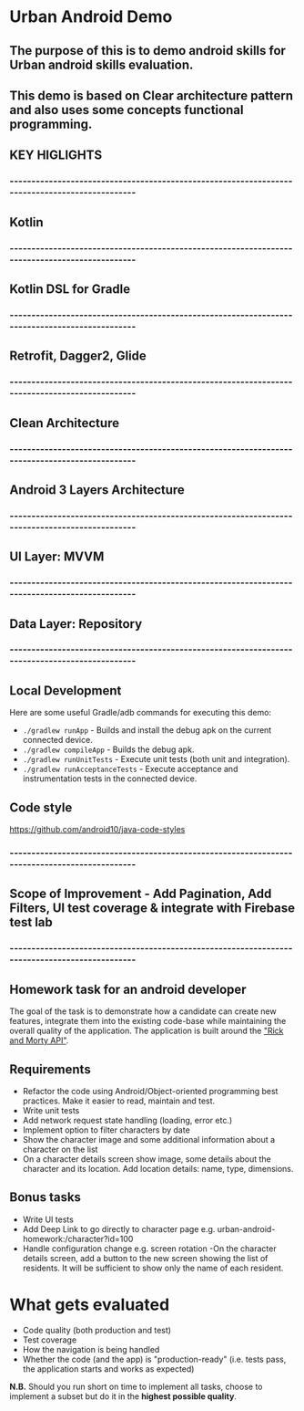 # Urban Android Demo
## The purpose of this is to demo android skills for Urban android skills evaluation.
## This demo is based on Clear architecture pattern and also uses some concepts functional programming.

## KEY HIGLIGHTS
### ----------------------------------------------------------------------------------------------

## Kotlin

### ----------------------------------------------------------------------------------------------

## Kotlin DSL for Gradle

### ----------------------------------------------------------------------------------------------

## Retrofit, Dagger2, Glide

### ----------------------------------------------------------------------------------------------

## Clean Architecture

### ----------------------------------------------------------------------------------------------

## Android 3 Layers Architecture

### ----------------------------------------------------------------------------------------------

## UI Layer: MVVM

### ----------------------------------------------------------------------------------------------

## Data Layer: Repository

### ----------------------------------------------------------------------------------------------

## Local Development
Here are some useful Gradle/adb commands for executing this demo:

 * `./gradlew runApp` - Builds and install the debug apk on the current connected device.
 * `./gradlew compileApp` - Builds the debug apk.
 * `./gradlew runUnitTests` - Execute unit tests (both unit and integration).
 * `./gradlew runAcceptanceTests` - Execute acceptance and instrumentation tests in the connected device.


## Code style
https://github.com/android10/java-code-styles

### ----------------------------------------------------------------------------------------------

## Scope of Improvement - Add Pagination, Add Filters, UI test coverage & integrate with Firebase test lab

### ----------------------------------------------------------------------------------------------


## Homework task for an android developer
The goal of the task is to demonstrate how a candidate can create new features, integrate them into the existing code-base while maintaining the overall quality of the application.
The application is built around the ["Rick and Morty API"](https://rickandmortyapi.com/documentation). 

## Requirements
- Refactor the code using Android/Object-oriented programming best practices. Make it easier to read, maintain and test.
- Write unit tests
- Add network request state handling (loading, error etc.)
- Implement option to filter characters by date
- Show the character image and some additional information about a character on the list
- On a character details screen show image, some details about the character and its location. Add location details: name, type, dimensions.

## Bonus tasks
- Write UI tests
- Add Deep Link to go directly to character page e.g. urban-android-homework:/character?id=100
- Handle configuration change e.g. screen rotation
-On the character details screen, add a button to the new screen showing the list of residents. It will be sufficient to show only the name of each resident.

# What gets evaluated
- Code quality (both production and test)
- Test coverage
- How the navigation is being handled
- Whether the code (and the app) is "production-ready" (i.e. tests pass, the application starts and works as expected)

**N.B.** Should you run short on time to implement all tasks, choose to
implement a subset but do it in the **highest possible quality**.
